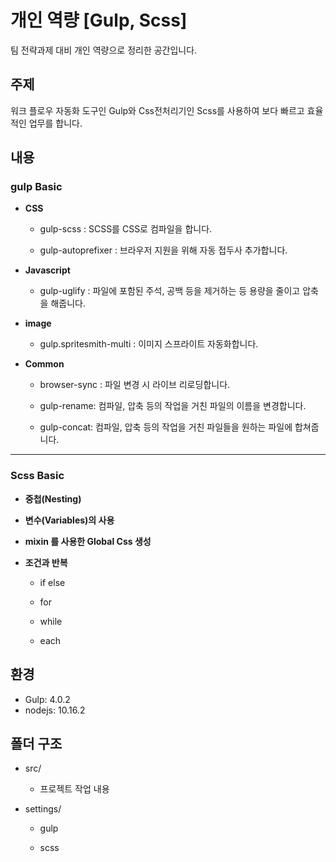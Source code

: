 # 개인 역량 [Gulp, Scss]

팀 전략과제 대비 개인 역량으로 정리한 공간입니다.

## 주제

워크 플로우 자동화 도구인 Gulp와 Css전처리기인 Scss를 사용하여 보다 빠르고 효율적인 업무를 합니다.

## 내용

### gulp Basic

- **CSS**

	- gulp-scss : SCSS를 CSS로 컴파일을 합니다.

	- gulp-autoprefixer : 브라우저 지원을 위해 자동 접두사 추가합니다.

- **Javascript**

	- gulp-uglify : 파일에 포함된 주석, 공백 등을 제거하는 등 용량을 줄이고 압축을 해줍니다.

- **image**

	- gulp.spritesmith-multi : 이미지 스프라이트 자동화합니다.

- **Common**

	- browser-sync : 파일 변경 시 라이브 리로딩합니다.

	- gulp-rename: 컴파일, 압축 등의 작업을 거친 파일의 이름을 변경합니다.

	- gulp-concat: 컴파일, 압축 등의 작업을 거친 파일들을 원하는 파일에 합쳐줍니다.

---

### Scss Basic

- **중첩(Nesting)**

- **변수(Variables)의 사용**

- **mixin 를 사용한 Global Css 생성**

- **조건과 반복**

	- if else

	- for

	- while

	- each

## 환경

- Gulp: 4.0.2
- nodejs: 10.16.2

## 폴더 구조

- src/

	- 프로젝트 작업 내용

- settings/

	- gulp

	- scss